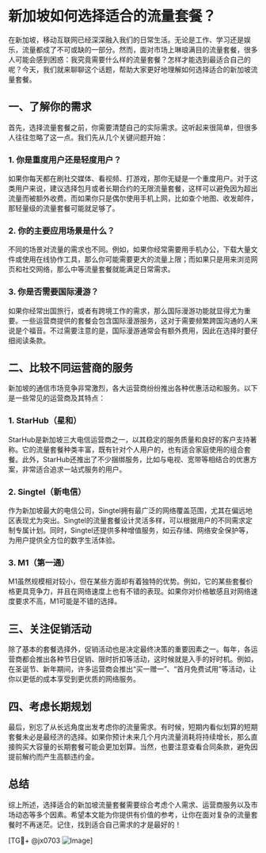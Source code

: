 # 新加坡如何选择适合的流量套餐？

在新加坡，移动互联网已经深深融入我们的日常生活。无论是工作、学习还是娱乐，流量都成了不可或缺的一部分。然而，面对市场上琳琅满目的流量套餐，很多人可能会感到困惑：我究竟需要什么样的流量套餐？怎样才能选到最适合自己的呢？今天，我们就来聊聊这个话题，帮助大家更好地理解如何选择适合的新加坡流量套餐。

## 一、了解你的需求

首先，选择流量套餐之前，你需要清楚自己的实际需求。这听起来很简单，但很多人往往忽略了这一点。我们先从几个关键问题开始：

### 1. 你是重度用户还是轻度用户？

如果你每天都在刷社交媒体、看视频、打游戏，那你无疑是一个重度用户。对于这类用户来说，建议选择包月或者长期合约的无限流量套餐，这样可以避免因为超出流量而被额外收费。而如果你只是偶尔使用手机上网，比如查个地图、收发邮件，那轻量级的流量套餐可能就足够了。

### 2. 你的主要应用场景是什么？

不同的场景对流量的需求也不同。例如，如果你经常需要用手机办公，下载大量文件或使用在线协作工具，那么你可能需要更大的流量上限；而如果只是用来浏览网页和社交网络，那么中等流量套餐就能满足日常需求。

### 3. 你是否需要国际漫游？

如果你经常出国旅行，或者有跨境工作的需求，那么国际漫游功能就显得尤为重要。一些运营商提供的套餐会包含国际漫游服务，这对于需要频繁跨国沟通的人来说是个福音。不过需要注意的是，国际漫游通常会有额外费用，因此在选择时要仔细阅读条款。

## 二、比较不同运营商的服务

新加坡的通信市场竞争非常激烈，各大运营商纷纷推出各种优惠活动和服务。以下是一些常见的运营商及其特点：

### 1. StarHub（星和）

StarHub是新加坡三大电信运营商之一，以其稳定的服务质量和良好的客户支持著称。它的流量套餐种类丰富，既有针对个人用户的，也有适合家庭使用的组合套餐。此外，StarHub还推出了不少捆绑服务，比如与电视、宽带等相结合的优惠方案，非常适合追求一站式服务的用户。

### 2. Singtel（新电信）

作为新加坡最大的电信公司，Singtel拥有最广泛的网络覆盖范围，尤其在偏远地区表现尤为突出。Singtel的流量套餐设计灵活多样，可以根据用户的不同需求定制专属计划。同时，Singtel还提供多种增值服务，如云存储、网络安全保护等，为用户提供全方位的数字生活体验。

### 3. M1（第一通）

M1虽然规模相对较小，但在某些方面却有着独特的优势。例如，它的某些套餐价格更具竞争力，并且在网络速度上也有不错的表现。如果你对价格敏感且对网络速度要求不高，M1可能是不错的选择。

## 三、关注促销活动

除了基本的套餐选择外，促销活动也是决定最终决策的重要因素之一。每年，各运营商都会推出各种节日促销、限时折扣等活动，这时候就是入手的好时机。例如，在圣诞节、新年期间，许多运营商会推出“买一赠一”、“首月免费试用”等活动，让你以更低的成本享受到更优质的网络服务。

## 四、考虑长期规划

最后，别忘了从长远角度出发考虑你的流量需求。有时候，短期内看似划算的短期套餐未必是最经济的选择。如果你预计未来几个月内流量消耗将持续增长，那么直接购买大容量的长期套餐可能会更加划算。当然，也要注意查看合同条款，避免因提前解约而产生高额违约金。

## 总结

综上所述，选择适合的新加坡流量套餐需要综合考虑个人需求、运营商服务以及市场动态等多个因素。希望本文能为你提供有价值的参考，让你在面对复杂的流量套餐时不再迷茫。记住，找到适合自己需求的才是最好的！

[TG💪+ @jx0703 ![Image](https://github.com/user-attachments/assets/dbca1d08-cadb-493c-b0ec-ad6f7a83f270)]
